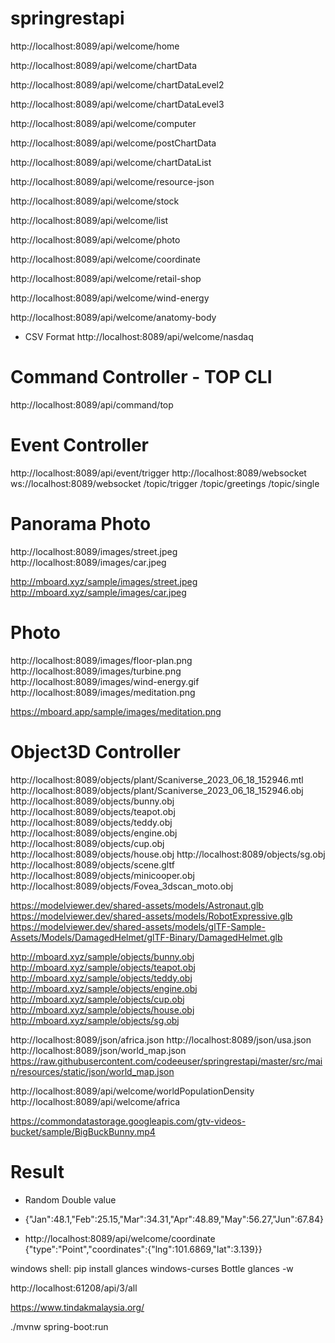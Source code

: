 # springrestapi

http://localhost:8089/api/welcome/home

http://localhost:8089/api/welcome/chartData

http://localhost:8089/api/welcome/chartDataLevel2

http://localhost:8089/api/welcome/chartDataLevel3

http://localhost:8089/api/welcome/computer

http://localhost:8089/api/welcome/postChartData

http://localhost:8089/api/welcome/chartDataList

http://localhost:8089/api/welcome/resource-json

http://localhost:8089/api/welcome/stock

http://localhost:8089/api/welcome/list

http://localhost:8089/api/welcome/photo

http://localhost:8089/api/welcome/coordinate

http://localhost:8089/api/welcome/retail-shop

http://localhost:8089/api/welcome/wind-energy

http://localhost:8089/api/welcome/anatomy-body



* CSV Format
http://localhost:8089/api/welcome/nasdaq

# Command Controller - TOP CLI
http://localhost:8089/api/command/top

# Event Controller
http://localhost:8089/api/event/trigger
http://localhost:8089/websocket
ws://localhost:8089/websocket
/topic/trigger
/topic/greetings
/topic/single

# Panorama Photo
http://localhost:8089/images/street.jpeg
http://localhost:8089/images/car.jpeg

http://mboard.xyz/sample/images/street.jpeg
http://mboard.xyz/sample/images/car.jpeg

# Photo
http://localhost:8089/images/floor-plan.png
http://localhost:8089/images/turbine.png
http://localhost:8089/images/wind-energy.gif
http://localhost:8089/images/meditation.png

https://mboard.app/sample/images/meditation.png


# Object3D Controller
http://localhost:8089/objects/plant/Scaniverse_2023_06_18_152946.mtl
http://localhost:8089/objects/plant/Scaniverse_2023_06_18_152946.obj
http://localhost:8089/objects/bunny.obj
http://localhost:8089/objects/teapot.obj
http://localhost:8089/objects/teddy.obj
http://localhost:8089/objects/engine.obj
http://localhost:8089/objects/cup.obj
http://localhost:8089/objects/house.obj
http://localhost:8089/objects/sg.obj
http://localhost:8089/objects/scene.gltf
http://localhost:8089/objects/minicooper.obj
http://localhost:8089/objects/Fovea_3dscan_moto.obj

https://modelviewer.dev/shared-assets/models/Astronaut.glb
https://modelviewer.dev/shared-assets/models/RobotExpressive.glb
https://modelviewer.dev/shared-assets/models/glTF-Sample-Assets/Models/DamagedHelmet/glTF-Binary/DamagedHelmet.glb

http://mboard.xyz/sample/objects/bunny.obj
http://mboard.xyz/sample/objects/teapot.obj
http://mboard.xyz/sample/objects/teddy.obj
http://mboard.xyz/sample/objects/engine.obj
http://mboard.xyz/sample/objects/cup.obj
http://mboard.xyz/sample/objects/house.obj
http://mboard.xyz/sample/objects/sg.obj

 
http://localhost:8089/json/africa.json
http://localhost:8089/json/usa.json
http://localhost:8089/json/world_map.json
https://raw.githubusercontent.com/codeeuser/springrestapi/master/src/main/resources/static/json/world_map.json

http://localhost:8089/api/welcome/worldPopulationDensity
http://localhost:8089/api/welcome/africa

https://commondatastorage.googleapis.com/gtv-videos-bucket/sample/BigBuckBunny.mp4

# Result
* Random Double value
* {"Jan":48.1,"Feb":25.15,"Mar":34.31,"Apr":48.89,"May":56.27,"Jun":67.84}



* http://localhost:8089/api/welcome/coordinate
{"type":"Point","coordinates":{"lng":101.6869,"lat":3.139}}

windows shell: pip install glances windows-curses Bottle
glances -w

http://localhost:61208/api/3/all

https://www.tindakmalaysia.org/

./mvnw spring-boot:run